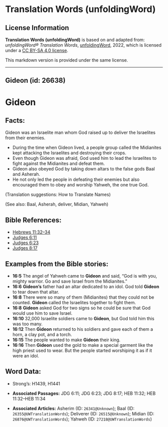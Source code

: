 # Translation Words (unfoldingWord)

## License Information

**Translation Words (unfoldingWord)** is based on and adapted from: _unfoldingWord® Translation Words_, [unfoldingWord](https://unfoldingword.org/utw), 2022, which is licensed under a [CC BY-SA 4.0 license](https://creativecommons.org/licenses/by-sa/4.0/legalcode.en).

This markdown version is provided under the same license.



--------------------------------

## Gideon (id: 26638)

Gideon
======

Facts:
------

Gideon was an Israelite man whom God raised up to deliver the Israelites from their enemies.

* During the time when Gideon lived, a people group called the Midianites kept attacking the Israelites and destroying their crops.
* Even though Gideon was afraid, God used him to lead the Israelites to fight against the Midianites and defeat them.
* Gideon also obeyed God by taking down altars to the false gods Baal and Asherah.
* He not only led the people in defeating their enemies but also encouraged them to obey and worship Yahweh, the one true God.

(Translation suggestions: How to Translate Names)

(See also: Baal, Asherah, deliver, Midian, Yahweh)

Bible References:
-----------------

* [Hebrews 11:32–34](https://ref.ly/Heb11:32-Heb11:34)
* [Judges 6:11](https://ref.ly/Judg6:11)
* [Judges 6:23](https://ref.ly/Judg6:23)
* [Judges 8:17](https://ref.ly/Judg8:17)

Examples from the Bible stories:
--------------------------------

* **16:5** The angel of Yahweh came to **Gideon** and said, “God is with you, mighty warrior. Go and save Israel from the Midianites.”
* **16:6** **Gideon’s** father had an altar dedicated to an idol. God told **Gideon** to tear down that altar.
* **16:8** There were so many of them (Midianites) that they could not be counted. **Gideon** called the Israelites together to fight them.
* **16:8** **Gideon** asked God for two signs so he could be sure that God would use him to save Israel.
* **16:10** 32,000 Israelite soldiers came to **Gideon**, but God told him this was too many.
* **16:12** Then **Gideon** returned to his soldiers and gave each of them a horn, a clay pot, and a torch.
* **16:15** The people wanted to make **Gideon** their king.
* **16:16** Then **Gideon** used the gold to make a special garment like the high priest used to wear. But the people started worshiping it as if it were an idol.

Word Data:
----------

* Strong’s: H1439, H1441

* **Associated Passages:** JDG 6:11; JDG 6:23; JDG 8:17; HEB 11:32; HEB 11:32–HEB 11:34
* **Associated Articles:** Asherim (ID: `26341@Unknown`); Baal (ID: `26355@UWTranslationWords`); Deliverer (ID: `26515@Unknown`); Midian (ID: `26876@UWTranslationWords`); Yahweh (ID: `27218@UWTranslationWords`)

